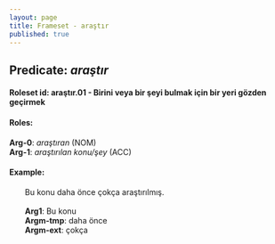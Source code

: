 ```yaml
---
layout: page
title: Frameset - araştır
published: true
---
```

<h2>Predicate: <i>araştır</i></h2>
<h4>Roleset id: araştır.01 - Birini veya bir şeyi bulmak için bir yeri gözden geçirmek<br>
<h4>Roles:</h4>
<b>Arg-0</b>: <i>araştıran</i>  (NOM) <br>
<b>Arg-1</b>: <i>araştırılan konu/şey</i>  (ACC) <br>
<h4>Example:</h4>
&emsp;&emsp;Bu konu daha önce çokça araştırılmış.<br><br>
&emsp;&emsp;<b>Arg1</b>:  Bu konu<br>
&emsp;&emsp;<b>Argm-tmp</b>:  daha önce<br>
&emsp;&emsp;<b>Argm-ext</b>:  çokça<br>

